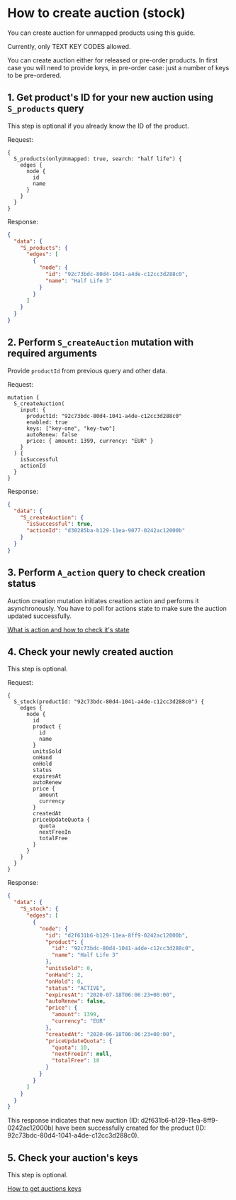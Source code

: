 # How to create auction (stock)

You can create auction for unmapped products using this guide.

Currently, only TEXT KEY CODES allowed.

You can create auction either for released or pre-order products. In first case you will need to provide keys, in pre-order case: just a number of keys to be pre-ordered. 

## 1. Get product's ID for your new auction using `S_products` query

This step is optional if you already know the ID of the product.

Request:
```
{
  S_products(onlyUnmapped: true, search: "half life") {
    edges {
      node {
        id
        name
      }
    }
  }
}
```

Response:
```json
{
  "data": {
    "S_products": {
      "edges": [
        {
          "node": {
            "id": "92c73bdc-80d4-1041-a4de-c12cc3d288c0",
            "name": "Half Life 3"
          }
        }
      ]
    }
  }
}
```

## 2. Perform `S_createAuction` mutation with required arguments

Provide `productId` from previous query and other data.

Request:
```
mutation {
  S_createAuction(
    input: {
      productId: "92c73bdc-80d4-1041-a4de-c12cc3d288c0"
      enabled: true
      keys: ["key-one", "key-two"]
      autoRenew: false
      price: { amount: 1399, currency: "EUR" }
    }
  ) {
    isSuccessful
    actionId
  }
}
```

Response:
```json
{
  "data": {
    "S_createAuction": {
      "isSuccessful": true,
      "actionId": "d30285ba-b129-11ea-9077-0242ac12000b"
    }
  }
}
```

## 3. Perform `A_action` query to check creation status

Auction creation mutation initiates creation action and performs it asynchronously.
You have to poll for actions state to make sure the auction updated successfully. 

[What is action and how to check it's state](check-action-status.md)

## 4. Check your newly created auction

This step is optional.

Request:
```
{
  S_stock(productId: "92c73bdc-80d4-1041-a4de-c12cc3d288c0") {
    edges {
      node {
        id
        product {
          id
          name
        }
        unitsSold
        onHand
        onHold
        status
        expiresAt
        autoRenew
        price {
          amount
          currency
        }
        createdAt
        priceUpdateQuota {
          quota
          nextFreeIn
          totalFree
        }
      }
    }
  }
}
```

Response:
```json
{
  "data": {
    "S_stock": {
      "edges": [
        {
          "node": {
            "id": "d2f631b6-b129-11ea-8ff9-0242ac12000b",
            "product": {
              "id": "92c73bdc-80d4-1041-a4de-c12cc3d288c0",
              "name": "Half Life 3"
            },
            "unitsSold": 0,
            "onHand": 2,
            "onHold": 0,
            "status": "ACTIVE",
            "expiresAt": "2020-07-18T06:06:23+00:00",
            "autoRenew": false,
            "price": {
              "amount": 1399,
              "currency": "EUR"
            },
            "createdAt": "2020-06-18T06:06:23+00:00",
            "priceUpdateQuota": {
              "quota": 10,
              "nextFreeIn": null,
              "totalFree": 10
            }
          }
        }
      ]
    }
  }
}
```

This response indicates that new auction (ID: d2f631b6-b129-11ea-8ff9-0242ac12000b) have been successfully created for the product (ID: 92c73bdc-80d4-1041-a4de-c12cc3d288c0).

## 5. Check your auction's keys

This step is optional.

[How to get auctions keys](get-auctions-keys.md)
